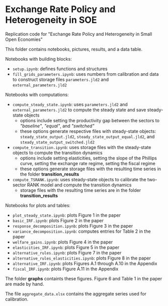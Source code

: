 # Exchange Rate Policy and Heterogeneity in SOE
 Replication code for "Exchange Rate Policy and Heterogeneity in Small Open Economies"

This folder contains notebooks, pictures, results, and a data table.

Notebooks with building blocks:
- `setup.ipynb`: defines functions and structures
- `fill_grids_parameters.ipynb`: uses numbers from calibration and data to construct storage files `parameters.jld2` and `external_parameters.jld2`

Notebooks with computations:
- `compute_steady_state.ipynb`: uses `parameters.jld2` and `external_parameters.jld2` to compute the steady state and save steady-state objects
    * options include setting the productivity gap between the sectors to *"baseline"*, *"equal"*, and *"switched"*
    * these options generate respective files with steady-state objects: `steady_state_output.jld2`, `steady_state_output_equal.jld2`, and `steady_state_output_switched.jld2`
- `compute_transition.ipynb`: uses storage files with the steady-state objects to compute the transition dynamics
    * options include setting elasticities, setting the slope of the Phillips curve, setting the exchange rate regime, setting the fiscal regime
    * these options generate storage files with the resulting time series in the folder **transition_results**
- `compute_TSRANK.ipynb`: uses steady-state objects to calibrate the two-sector RANK model and compute the transition dynamics
    * storage files with the resulting time series are in the folder **transition_results**

Notebooks for plots and tables:
- `plot_steady_state.ipynb`: plots Figure 1 in the paper
- `basic_IRF.ipynb`: plots Figure 2 in the paper
- `response_decomposition.ipynb`: plots Figure 3 in the paper
- `variance_decomposition.ipynb`: computes entries for Table 2 in the paper
- `welfare_gains.ipynb`: plots Figure 4 in the paper
- `elasticities_IRF.ipynb`: plots Figure 5 in the paper
- `alternative_rules.ipynb`: plots Figure 7 in the paper
- `alternative_rules_elasticities.ipynb`: plots Figure 8 in the paper
- `alternative_IRF.ipynb`: plots Figures A.1 through A.10 in the Appendix
- `fiscal_IRF.ipynb`: plots Figure A.11 in the Appendix

The folder **graphs** containts these figures. Figure 6 and Table 1 in the paper are made by hand.

The file `aggregate_data.xlsx` contains the aggregate series used for calibration.
